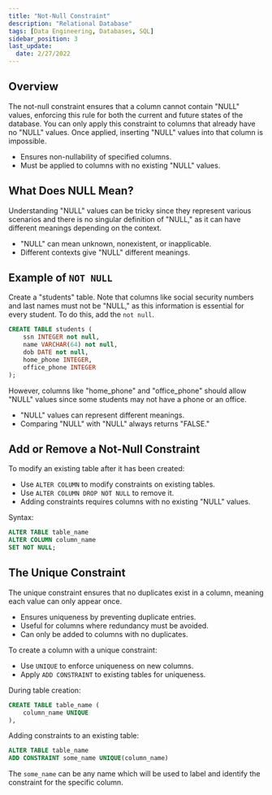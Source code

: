 ```yaml
---
title: "Not-Null Constraint"
description: "Relational Database"
tags: [Data Engineering, Databases, SQL]
sidebar_position: 3
last_update:
  date: 2/27/2022
---
```



## Overview

The not-null constraint ensures that a column cannot contain "NULL" values, enforcing this rule for both the current and future states of the database. You can only apply this constraint to columns that already have no "NULL" values. Once applied, inserting "NULL" values into that column is impossible.

- Ensures non-nullability of specified columns.
- Must be applied to columns with no existing "NULL" values.

## What Does NULL Mean?

Understanding "NULL" values can be tricky since they represent various scenarios and there is no singular definition of "NULL," as it can have different meanings depending on the context.

- "NULL" can mean unknown, nonexistent, or inapplicable.
- Different contexts give "NULL" different meanings.

## Example of `NOT NULL`

Create a "students" table. Note that columns like social security numbers and last names must not be "NULL," as this information is essential for every student. To do this, add the `not null`.

```sql
CREATE TABLE students (
    ssn INTEGER not null,                    
    name VARCHAR(64) not null,
    dob DATE not null,
    home_phone INTEGER,     
    office_phone INTEGER    
);
```

However, columns like "home_phone" and "office_phone" should allow "NULL" values since some students may not have a phone or an office. 

- "NULL" values can represent different meanings.
- Comparing "NULL" with "NULL" always returns "FALSE."

## Add or Remove a Not-Null Constraint

To modify an existing table after it has been created:

- Use `ALTER COLUMN` to modify constraints on existing tables.
- Use `ALTER COLUMN DROP NOT NULL` to remove it.
- Adding constraints requires columns with no existing "NULL" values.

Syntax:

```sql
ALTER TABLE table_name 
ALTER COLUMN column_name 
SET NOT NULL; 
```

## The Unique Constraint

The unique constraint ensures that no duplicates exist in a column, meaning each value can only appear once. 

- Ensures uniqueness by preventing duplicate entries.
- Useful for columns where redundancy must be avoided.
- Can only be added to columns with no duplicates.

To create a column with a unique constraint:

- Use `UNIQUE` to enforce uniqueness on new columns.
- Apply `ADD CONSTRAINT` to existing tables for uniqueness.

During table creation:

```sql
CREATE TABLE table_name (
    column_name UNIQUE
),
```

Adding constraints to an existing table:

```sql
ALTER TABLE table_name
ADD CONSTRAINT some_name UNIQUE(column_name) 
```

The `some_name` can be any name which will be used to label and identify the constraint for the specific column.